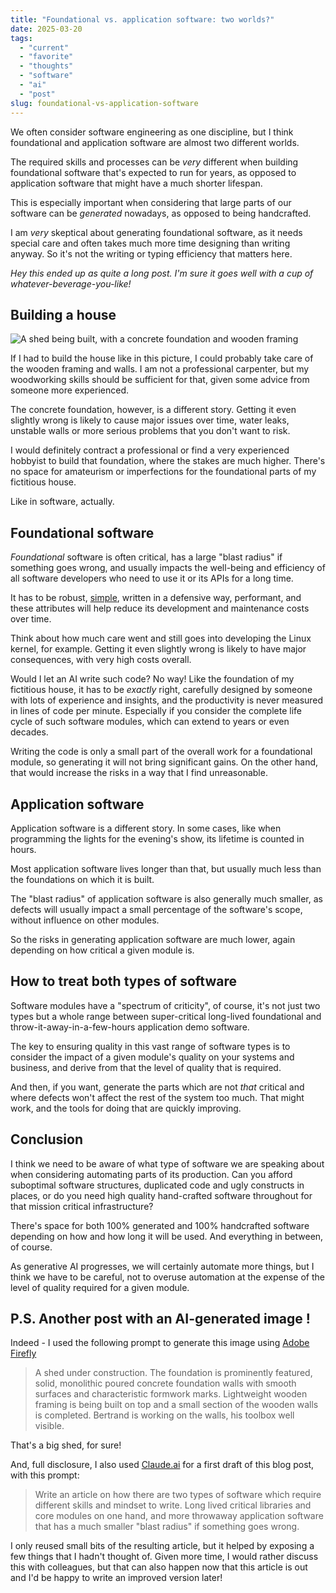 ```yaml
---
title: "Foundational vs. application software: two worlds?"
date: 2025-03-20
tags: 
  - "current"
  - "favorite"
  - "thoughts"
  - "software"
  - "ai"
  - "post"
slug: foundational-vs-application-software
---
```


We often consider software engineering as one discipline, but I think foundational
and application software are almost two different worlds.

<!-- excerpt -->

The required skills and processes can be _very_ different when building foundational
software that's expected to run for years, as opposed to application software that
might have a much shorter lifespan.

This is especially important when considering that large parts of our software can
be _generated_ nowadays, as opposed to being handcrafted.

I am _very_ skeptical about generating foundational software, as it needs special
care and often takes much more time designing than writing anyway. So it's not
the writing or typing efficiency that matters here.

_Hey this ended up as quite a long post. I'm sure it goes well with a cup of whatever-beverage-you-like!_

## Building a house

![A shed being built, with a concrete foundation and wooden framing](/assets/images/foundational-vs-application-software.webp)

If I had to build the house like in this picture, I could probably take care of the wooden framing and walls. I am not a professional carpenter, but my woodworking skills should be sufficient for that, given some advice from someone more experienced.

The concrete foundation, however, is a different story. Getting it even slightly wrong is likely
to cause major issues over time, water leaks, unstable walls or more serious problems
that you don't want to risk.

I would definitely contract a professional or find a very experienced hobbyist to build that foundation, where the stakes are much higher. There's no space for amateurism or
imperfections for the foundational parts of my fictitious house.

Like in software, actually.

## Foundational software

_Foundational_ software is often critical, has a large "blast radius" if something goes wrong, and usually impacts the well-being and efficiency of all software developers who need to use it or its APIs for a long time.

It has to be robust, [simple](/2025/03/13/zh/), written in a defensive way, performant, and these
attributes will help reduce its development and maintenance costs over time.

Think about how much care went and still goes into developing the Linux kernel, for example. Getting it even slightly wrong is likely to have major consequences, with
very high costs overall.

Would I let an AI write such code? No way! Like the foundation of my fictitious house,
it has to be _exactly_ right, carefully designed by someone with lots of experience and insights,
and the productivity is never measured in lines of code per minute. Especially if you
consider the complete life cycle of such software modules, which can extend to years
or even decades.

Writing the code is only a small part of the overall work for a foundational module, so
generating it will not bring significant gains. On the other hand, that would increase the risks in a way that I find unreasonable.

## Application software

Application software is a different story. In some cases, like when programming
the lights for the evening's show, its lifetime is counted in hours.

Most application software lives longer than that, but usually much less than
the foundations on which it is built.

The "blast radius" of application software is also generally much smaller, as
defects will usually impact a small percentage of the software's scope, without
influence on other modules.

So the risks in generating application software are much lower, again depending
on how critical a given module is.

## How to treat both types of software

Software modules have a "spectrum of criticity", of course, it's not just
two types but a whole range between super-critical long-lived foundational
and throw-it-away-in-a-few-hours application demo software.

The key to ensuring quality in this vast range of software types is to consider
the impact of a given module's quality on your systems and business, and derive
from that the level of quality that is required.

And then, if you want, generate the parts which are not _that_ critical and
where defects won't affect the rest of the system too much. That might work, and
the tools for doing that are quickly improving.

## Conclusion

I think we need to be aware of what type of software we are speaking about
when considering automating parts of its production. Can you afford
suboptimal software structures, duplicated code and ugly constructs in places,
or do you need high quality hand-crafted software throughout for that mission critical 
infrastructure?

There's space for both 100% generated and 100% handcrafted software depending
on how and how long it will be used. And everything in between, of course.

As generative AI progresses, we will
certainly automate more things, but I think we have to be careful, not to overuse
automation at the expense of the level of quality required for a given module.


## P.S. Another post with an AI-generated image !

Indeed - I used the following prompt to generate this image using
[Adobe Firefly](https://firefly.adobe.com)

> A shed under construction. The foundation is prominently featured, solid, monolithic poured concrete foundation walls with smooth surfaces and characteristic formwork marks. Lightweight wooden framing is being built on top and a small section of the wooden walls is completed. Bertrand is working on the walls, his toolbox well visible.

That's a big shed, for sure!

And, full disclosure, I also used [Claude.ai](https://claude.ai) for a first draft of this blog post,
with this prompt:

> Write an article on how there are two types of software which require different skills and mindset to write. Long lived critical libraries and core modules on one hand, and more throwaway application software that has a much smaller "blast radius" if something goes wrong.

I only reused small bits of the resulting article, but it helped by exposing a few things that I hadn't thought of. Given more time, I would rather discuss this with colleagues,
but that can also happen now that this article is out and I'd be happy to write
an improved version later!


